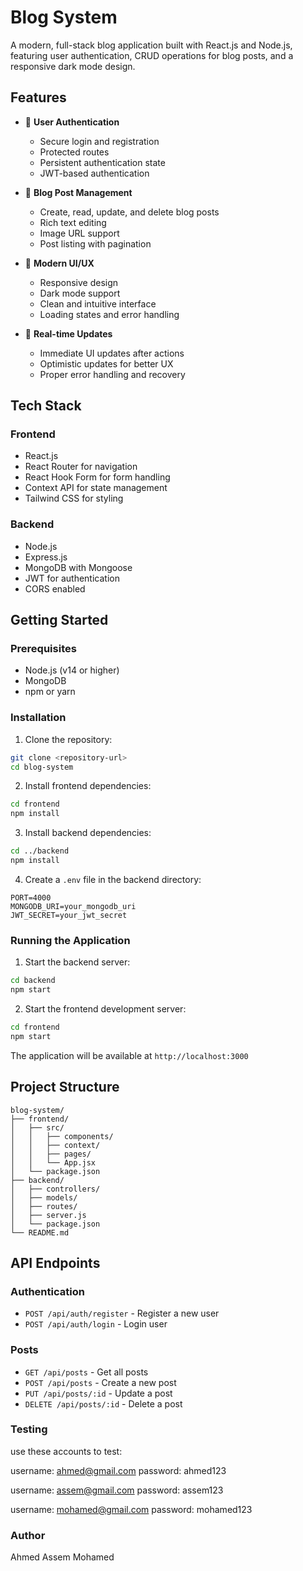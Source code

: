# Blog System

A modern, full-stack blog application built with React.js and Node.js, featuring user authentication, CRUD operations for blog posts, and a responsive dark mode design.

## Features

- 🔐 **User Authentication**

  - Secure login and registration
  - Protected routes
  - Persistent authentication state
  - JWT-based authentication

- 📝 **Blog Post Management**

  - Create, read, update, and delete blog posts
  - Rich text editing
  - Image URL support
  - Post listing with pagination

- 🎨 **Modern UI/UX**

  - Responsive design
  - Dark mode support
  - Clean and intuitive interface
  - Loading states and error handling

- 🔄 **Real-time Updates**
  - Immediate UI updates after actions
  - Optimistic updates for better UX
  - Proper error handling and recovery

## Tech Stack

### Frontend

- React.js
- React Router for navigation
- React Hook Form for form handling
- Context API for state management
- Tailwind CSS for styling

### Backend

- Node.js
- Express.js
- MongoDB with Mongoose
- JWT for authentication
- CORS enabled

## Getting Started

### Prerequisites

- Node.js (v14 or higher)
- MongoDB
- npm or yarn

### Installation

1. Clone the repository:

```bash
git clone <repository-url>
cd blog-system
```

2. Install frontend dependencies:

```bash
cd frontend
npm install
```

3. Install backend dependencies:

```bash
cd ../backend
npm install
```

4. Create a `.env` file in the backend directory:

```env
PORT=4000
MONGODB_URI=your_mongodb_uri
JWT_SECRET=your_jwt_secret
```

### Running the Application

1. Start the backend server:

```bash
cd backend
npm start
```

2. Start the frontend development server:

```bash
cd frontend
npm start
```

The application will be available at `http://localhost:3000`

## Project Structure

```
blog-system/
├── frontend/
│   ├── src/
│   │   ├── components/
│   │   ├── context/
│   │   ├── pages/
│   │   └── App.jsx
│   └── package.json
├── backend/
│   ├── controllers/
│   ├── models/
│   ├── routes/
│   ├── server.js
│   └── package.json
└── README.md
```

## API Endpoints

### Authentication

- `POST /api/auth/register` - Register a new user
- `POST /api/auth/login` - Login user

### Posts

- `GET /api/posts` - Get all posts
- `POST /api/posts` - Create a new post
- `PUT /api/posts/:id` - Update a post
- `DELETE /api/posts/:id` - Delete a post

### Testing

use these accounts to test:

username: ahmed@gmail.com
password: ahmed123

username: assem@gmail.com
password: assem123

username: mohamed@gmail.com
password: mohamed123

### Author

Ahmed Assem Mohamed
